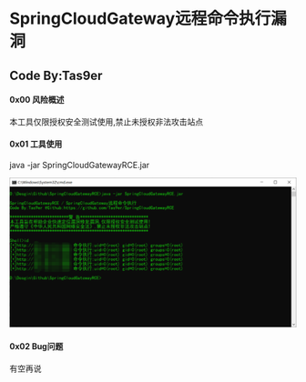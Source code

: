 # SpringCloudGateway远程命令执行漏洞

## Code By:Tas9er

#### 0x00 风险概述

本工具仅限授权安全测试使用,禁止未授权非法攻击站点

#### 0x01 工具使用

java -jar SpringCloudGatewayRCE.jar

![01](image/01.jpg)

#### 0x02 Bug问题

有空再说
